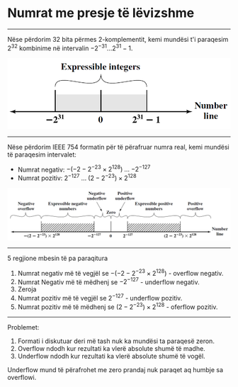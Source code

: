 # Numrat me presje të lëvizshme

---

Nëse përdorim 32 bita përmes 2-komplementit, kemi mundësi t'i paraqesim $2^{32}$ kombinime në intervalin $-2^{-31} \dots 2^{31}-1$.

![](/lendet/arkitektura-kompjutereve/int32.png) <!-- .element: style="max-height:300px;border:none;" -->

---

Nëse përdorim IEEE 754 formatin për të përafruar numra real, kemi mundësi të paraqesim intervalet:

- Numrat negativ: $-(-2-2^{-23}\times 2^{128}) \;\dots\; {-2}^{-127}$
- Numrat pozitiv: $2^{-127} \;\dots\; (2 - 2^{-23}) \times 2^{128}$

![](/lendet/arkitektura-kompjutereve/float32.png) <!-- .element: style="max-height:300px;border:none;" -->

---

<!-- .slide: style="font-size: 0.75em" -->

5 regjione mbesin të pa paraqitura

1. Numrat negativ më të vegjël se $-(-2-2^{-23}\times 2^{128})$ - overflow negativ.
2. Numrat Negativ më të mëdhenj se ${-2}^{-127}$ - underflow negativ.
3. Zeroja
4. Numrat pozitiv më të vegjël se $2^{-127}$ - underflow pozitiv.
5. Numrat pozitiv më të mëdhenj se $(2 - 2^{-23}) \times 2^{128}$ - oferflow pozitiv.

---

Problemet:

1. Formati i diskutuar deri më tash nuk ka mundësi ta paraqesë zeron.
2. Overflow ndodh kur rezultati ka vlerë absolute shumë të madhe.
3. Underflow ndodh kur rezultati ka vlerë absolute shumë të vogël.

Underflow mund të përafrohet me zero prandaj nuk paraqet aq humbje sa overflowi.
